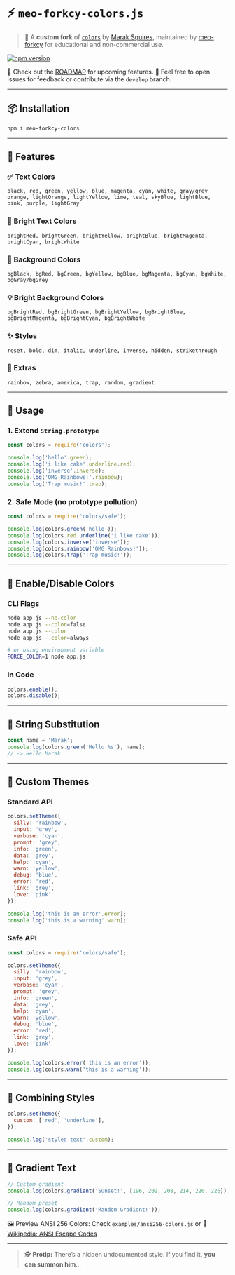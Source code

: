 # ⚡ `meo-forkcy-colors.js`

> 🧪 A **custom fork** of [`colors`](https://github.com/Marak/colors.js) by [Marak Squires](https://github.com/Marak), maintained by [meo-forkcy](https://github.com/meo-forkcy) for educational and non-commercial use.

[![npm version](https://img.shields.io/npm/v/colors.svg)](https://www.npmjs.org/package/meo-forkcy-colors)

📍 Check out the [ROADMAP](ROADMAP.md) for upcoming features.
💬 Feel free to open issues for feedback or contribute via the `develop` branch.

---

## 📦 Installation

```bash
npm i meo-forkcy-colors
```

---

## 🎨 Features

### ✅ Text Colors

```
black, red, green, yellow, blue, magenta, cyan, white, gray/grey
orange, lightOrange, lightYellow, lime, teal, skyBlue, lightBlue, pink, purple, lightGray
```

### 🌟 Bright Text Colors

```
brightRed, brightGreen, brightYellow, brightBlue, brightMagenta, brightCyan, brightWhite
```

### 🎨 Background Colors

```
bgBlack, bgRed, bgGreen, bgYellow, bgBlue, bgMagenta, bgCyan, bgWhite, bgGray/bgGrey
```

### 💡 Bright Background Colors

```
bgBrightRed, bgBrightGreen, bgBrightYellow, bgBrightBlue, bgBrightMagenta, bgBrightCyan, bgBrightWhite
```

### ✨ Styles

```
reset, bold, dim, italic, underline, inverse, hidden, strikethrough
```

### 🌈 Extras

```
rainbow, zebra, america, trap, random, gradient
```

---

## 🚀 Usage

### 1. Extend `String.prototype`

```js
const colors = require('colors');

console.log('hello'.green);
console.log('i like cake'.underline.red);
console.log('inverse'.inverse);
console.log('OMG Rainbows!'.rainbow);
console.log('Trap music!'.trap);
```

### 2. Safe Mode (no prototype pollution)

```js
const colors = require('colors/safe');

console.log(colors.green('hello'));
console.log(colors.red.underline('i like cake'));
console.log(colors.inverse('inverse'));
console.log(colors.rainbow('OMG Rainbows!'));
console.log(colors.trap('Trap music!'));
```

---

## 🔧 Enable/Disable Colors

### CLI Flags

```bash
node app.js --no-color
node app.js --color=false
node app.js --color
node app.js --color=always

# or using environment variable
FORCE_COLOR=1 node app.js
```

### In Code

```js
colors.enable();
colors.disable();
```

---

## 📜 String Substitution

```js
const name = 'Marak';
console.log(colors.green('Hello %s'), name);
// -> Hello Marak
```

---

## 🎯 Custom Themes

### Standard API

```js
colors.setTheme({
  silly: 'rainbow',
  input: 'grey',
  verbose: 'cyan',
  prompt: 'grey',
  info: 'green',
  data: 'grey',
  help: 'cyan',
  warn: 'yellow',
  debug: 'blue',
  error: 'red',
  link: 'grey',
  love: 'pink'
});

console.log('this is an error'.error);
console.log('this is a warning'.warn);
```

### Safe API

```js
const colors = require('colors/safe');

colors.setTheme({
  silly: 'rainbow',
  input: 'grey',
  verbose: 'cyan',
  prompt: 'grey',
  info: 'green',
  data: 'grey',
  help: 'cyan',
  warn: 'yellow',
  debug: 'blue',
  error: 'red',
  link: 'grey',
  love: 'pink'
});

console.log(colors.error('this is an error'));
console.log(colors.warn('this is a warning'));
```

---

## 🎨 Combining Styles

```js
colors.setTheme({
  custom: ['red', 'underline'],
});

console.log('styled text'.custom);
```

---

## 🌈 Gradient Text

```js
// Custom gradient
console.log(colors.gradient('Sunset!', [196, 202, 208, 214, 220, 226]));

// Random preset
console.log(colors.gradient('Random Gradient!'));
```

🖼 Preview ANSI 256 Colors:
Check `examples/ansi256-colors.js` or
🔗 [Wikipedia: ANSI Escape Codes](https://en.wikipedia.org/wiki/ANSI_escape_code#8-bit)

---

> 🕵️ **Protip:** There’s a hidden undocumented style.
> If you find it, **you can summon him**...
